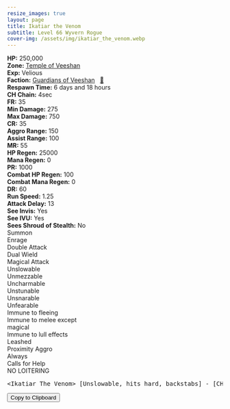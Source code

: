 ```yaml
---
resize_images: true
layout: page
title: Ikatiar the Venom
subtitle: Level 66 Wyvern Rogue
cover-img: /assets/img/ikatiar_the_venom.webp
---
```


<div class="info-section">
<div class="info-item"><strong>HP:</strong> 250,000</div>
<div class="info-item"><strong>Zone:</strong> <a href="https://www.pqdi.cc/zone/124" target="_blank">Temple of Veeshan</a></div>
<div class="info-item"><strong>Exp:</strong> Velious</div>
<div class="info-item"><strong>Faction:</strong> <a href="https://www.pqdi.cc/faction/467" target="_blank">Guardians of Veeshan</a>&nbsp;&nbsp;&nbsp;<a href="https://www.pqdi.cc/npc/124001" target="_blank" title="View NPC on PQDI">🔗</a></div>
</div>

<div class="info-lockout">
<div class="info-lockoutitem"><strong>Respawn Time:</strong> 6 days and 18 hours</div>
<div class="info-lockoutitem"><strong>CH Chain:</strong> 4sec</div>
</div>

<div class="stats-grid">
<div class="stats-row">
<div class="stats-cell"><strong>FR:</strong> 35</div>
<div class="stats-cell"><strong>Min Damage:</strong> 275</div>
<div class="stats-cell"><strong>Max Damage:</strong> 750</div>
</div>
<div class="stats-row">
<div class="stats-cell"><strong>CR:</strong> 35</div>
<div class="stats-cell"><strong>Aggro Range:</strong> 150</div>
<div class="stats-cell"><strong>Assist Range:</strong> 100</div>
</div>
<div class="stats-row">
<div class="stats-cell"><strong>MR:</strong> 55</div>
<div class="stats-cell"><strong>HP Regen:</strong> 25000</div>
<div class="stats-cell"><strong>Mana Regen:</strong> 0</div>
</div>
<div class="stats-row">
<div class="stats-cell"><strong>PR:</strong> 1000</div>
<div class="stats-cell"><strong>Combat HP Regen:</strong> 100</div>
<div class="stats-cell"><strong>Combat Mana Regen:</strong> 0</div>
</div>
<div class="stats-row">
<div class="stats-cell"><strong>DR:</strong> 60</div>
<div class="stats-cell"><strong>Run Speed:</strong> 1.25</div>
<div class="stats-cell"><strong>Attack Delay:</strong> 13</div>
</div>
<div class="stats-row">
<div class="stats-cell"><strong>See Invis:</strong> Yes</div>
<div class="stats-cell"><strong>See IVU:</strong> Yes</div>
<div class="stats-cell"><strong>Sees Shroud of Stealth:</strong> No</div>
</div>
</div>

<div class="ability-grid">
<div class="ability-cell">Summon</div>
<div class="ability-cell">Enrage</div>
<div class="ability-cell">Double Attack</div>
<div class="ability-cell">Dual Wield</div>
<div class="ability-cell">Magical Attack</div>
<div class="ability-cell">Unslowable</div>
<div class="ability-cell">Unmezzable</div>
<div class="ability-cell">Uncharmable</div>
<div class="ability-cell">Unstunable</div>
<div class="ability-cell">Unsnarable</div>
<div class="ability-cell">Unfearable</div>
<div class="ability-cell">Immune to fleeing</div>
<div class="ability-cell">Immune to melee except</div>
<div class="ability-cell">magical</div>
<div class="ability-cell">Immune to lull effects</div>
<div class="ability-cell">Leashed</div>
<div class="ability-cell">Proximity Aggro</div>
<div class="ability-cell">Always</div>
<div class="ability-cell">Calls for Help</div>
<div class="ability-cell">NO LOITERING</div>
</div>

<div class="copy-text-container"><pre class="copy-text-content" id="copy-box">&lt;Ikatiar The Venom&gt; [Unslowable, hits hard, backstabs] - [CH: 4s] // Melee fight</pre><button class="copy-button" onclick="copyText('copy-box')">Copy to Clipboard</button></div>